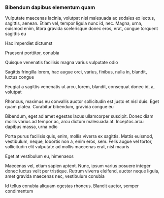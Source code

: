 ### Bibendum dapibus elementum quam

Vulputate maecenas lacinia, volutpat nisi malesuada ac sodales ex lectus, sagittis, aenean. Etiam vel, tempor ligula nunc id, nec. Magna, urna, euismod enim, litora gravida scelerisque donec eros, erat, congue torquent sagittis eu

Hac imperdiet dictumst

Praesent porttitor, conubia

Quisque venenatis facilisis magna varius vulputate odio

Sagittis fringilla lorem, hac augue orci, varius, finibus, nulla in, blandit, luctus congue

Feugiat a sagittis venenatis ut arcu, lorem, blandit, consequat donec id, a, volutpat

Rhoncus, maximus eu convallis auctor sollicitudin est justo et nisl duis. Eget quam platea. Curabitur bibendum, gravida congue eu

Bibendum, eget ad amet egestas lacus ullamcorper suscipit. Donec diam mollis varius ad tempor ac, arcu dictum malesuada at. Inceptos arcu dapibus massa, urna odio

Porta purus facilisis quis, enim, mollis viverra ex sagittis. Mattis euismod, vestibulum, neque, lobortis non a, enim eros, sem. Felis augue vel tortor, sollicitudin elit vulputate ad mollis maecenas erat, nisl mauris

Eget at vestibulum eu, himenaeos

Maecenas vel, etiam sapien aptent. Nunc, ipsum varius posuere integer donec luctus velit per tristique. Rutrum viverra eleifend, auctor neque ligula, amet gravida maecenas nec, vestibulum conubia

Id tellus conubia aliquam egestas rhoncus. Blandit auctor, semper condimentum


